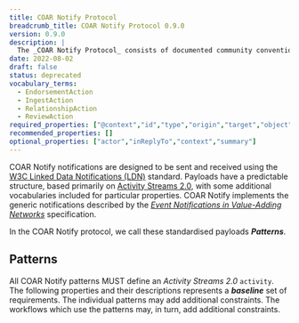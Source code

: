 ```yaml
---
title: COAR Notify Protocol
breadcrumb_title: COAR Notify Protocol 0.9.0
version: 0.9.0
description: |
  The _COAR Notify Protocol_ consists of documented community conventions for the use of W3C Linked Data Notifications (LDN) to integrate repository systems with relevant services in a distributed, resilient and web-native architecture.
date: 2022-08-02
draft: false
status: deprecated
vocabulary_terms:
  - EndorsementAction
  - IngestAction
  - RelationshipAction
  - ReviewAction
required_properties: ["@context","id","type","origin","target","object"]
recommended_properties: []
optional_properties: ["actor","inReplyTo","context","summary"]
---
```


COAR Notify notifications are designed to be sent and received using the [W3C Linked Data Notifications (LDN)](https://www.w3.org/TR/2017/REC-ldn-20170502/) standard. Payloads have a predictable structure, based primarily
on [Activity Streams 2.0](https://www.w3.org/TR/activitystreams-core/), with some additional vocabularies included for particular properties. COAR Notify implements the generic notifications described by the _[Event Notifications in Value-Adding Networks](https://www.eventnotifications.net)_ specification.

In the COAR Notify protocol, we call these standardised payloads ***Patterns***.

## Patterns
All COAR Notify patterns MUST define an *Activity Streams 2.0* `activity`. The following properties and their descriptions represents a **_baseline_** set of requirements. The individual patterns may add additional constraints. The workflows which use the patterns may, in turn, add additional constraints.

